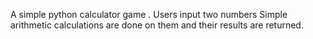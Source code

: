 A simple python calculator game .
Users input two numbers
Simple arithmetic calculations are done on them and their results are returned.
